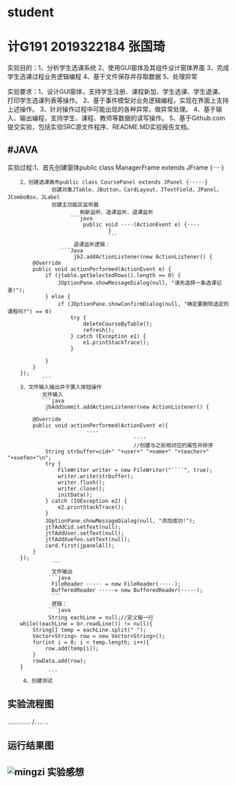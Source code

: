 # student
计G191 2019322184 张国琦
==============
实验目的：1、分析学生选课系统  2、使用GUI窗体及其组件设计窗体界面  3、完成学生选课过程业务逻辑编程  4、基于文件保存并存取数据  5、处理异常

实验要求：1、设计GUI窗体，支持学生注册、课程新加、学生选课、学生退课、打印学生选课列表等操作。
         2、基于事件模型对业务逻辑编程，实现在界面上支持上述操作。
         3、针对操作过程中可能出现的各种异常，做异常处理。
         4、基于输入、输出编程，支持学生、课程、教师等数据的读写操作。
         5、基于Github.com提交实验，包括实验SRC源文件程序、README.MD实验报告文档。

#JAVA
--------------------------------
实验过程:1、首先创建窗体public class ManagerFrame extends JFrame {·····}
        
        2、创建选课画布public class CoursePanel extends JPanel {·····}
                  创建对象JTable，JButton，CardLayout，JTextField，JPanel，JComboBox，JLabel
                  创建主功能区监听器
                           刷新监听、选课监听、退课监听
                        ```java
                            public void ····(ActionEvent e) {····
                                    }
                                    ```
                         退课监听逻辑：
                     ```Java   
                         jb2.addActionListener(new ActionListener() {
			@Override
			public void actionPerformed(ActionEvent e) {
				if (jtable.getSelectedRows().length == 0) {
					JOptionPane.showMessageDialog(null, "请先选择一条选课记录!");
				} else {
					if (JOptionPane.showConfirmDialog(null, "确定要删除选定的课程吗?") == 0)
						try {
							deleteCourseByTable();
							refresh();
						} catch (Exception e1) {
							e1.printStackTrace();
						}

				}
			}
		});
               ```
        3、文件输入输出并于置入按钮操作
               文件输入
               ```java
                jbAddSummit.addActionListener(new ActionListener() {

			@Override
			public void actionPerformed(ActionEvent e){
			                 ····
                                            ····
                                            //创建与之前相对应的属性并排序
				String strbuffer=cid+" "+user+" "+name+" "+teacher+" "+xuefen+"\n";				
		        try {
		        	FileWriter writer = new FileWriter("````", true);
		        	writer.write(strbuffer);
		        	writer.flush();
		        	writer.close();
		        	initData();
		        } catch (IOException e2) {
		            e2.printStackTrace();
		        }
				JOptionPane.showMessageDialog(null, "添加成功!");
				jtfAddCid.setText(null);
				jtfAddUser.setText(null);
				jtfAddXuefen.setText(null);
				card.first(jpanelAll);
			}
		});
                  ```
                  文件输出
                 ```java
                  FileReader ····· = new FileReader(·····);
                  BufferedReader ·····= new BufferedReader(·····);
                  ```  
                  逻辑：
                 ```java
                 String eachLine = null;//定义每一行
		while((eachLine = br.readLine()) != null){
			String[] temp = eachLine.split(" ");
			Vector<String> row = new Vector<String>();
			for(int i = 0; i < temp.length; i++){
				row.add(temp[i]);
			}
			rowData.add(row);
		}
                 ```
         4、创建测试

实验流程图
----------------------
.............
/.....
..

运行结果图
------------------
![mingzi](图片链接)
实验感想
---------------------
                                    
